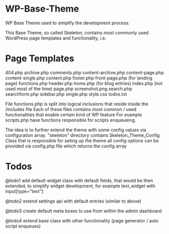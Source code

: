 WP-Base-Theme
=============

WP Base Theme used to simplify the development process.

This Base Theme, so called Skeleton, contains most commonly used 
WordPress page templates and functionality, i.e.

Page Templates 
==============

404.php
archive.php
comments.php
content-archive.php
content-page.php
content-single.php
content.php
footer.php
front-page.php (for landing page)
functions.php
header.php
home.php (for blog entries)
index.php (not used most of the time)
page.php
screenshot.png
search.php
searchform.php
sidebar.php
single.php
style.css
todos.txt

File functions.php is split into logical inclusions that reside inside the /includes file
Each of these files contains most common / used functionalities that enable certain kind of WP feature
For example scripts.php have functions responsible for scripts enqueueing.

The idea is to further extend the theme with some config values via configuration array.
"skeleton" directory contains Skeleton_Theme_Config Class that is responsible for seting up the theme
all config options can be provided via config.php file which returns the config array

Todos
=====

@todo1 add default widget class with default fields, that would be then extended, to simplify widget development, 
for example text_widget with input[type="text"]

@todo2 extend settings api with default entries (similar to above)

@todo3 create default meta boxes to use from within the admin dashboard

@todo4 extend base class with other functionality (page generator / auto script enqueues) 
